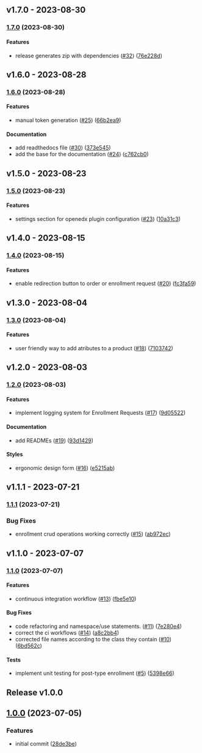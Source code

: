 ## v1.7.0 - 2023-08-30

### [1.7.0](https://github.com/eduNEXT/openedx-woocommerce-plugin/compare/v1.6.0...v1.7.0) (2023-08-30)

#### Features

- release generates zip with dependencies ([#32](https://github.com/eduNEXT/openedx-woocommerce-plugin/issues/32)) ([76e228d](https://github.com/eduNEXT/openedx-woocommerce-plugin/commit/76e228d24392994184d521472d05f96c5d75e5f0))

## v1.6.0 - 2023-08-28

### [1.6.0](https://github.com/eduNEXT/openedx-woocommerce-plugin/compare/v1.5.0...v1.6.0) (2023-08-28)

#### Features

- manual token generation ([#25](https://github.com/eduNEXT/openedx-woocommerce-plugin/issues/25)) ([66b2ea9](https://github.com/eduNEXT/openedx-woocommerce-plugin/commit/66b2ea9b126e746fec0f09cae7b3f6526623e574))

#### Documentation

- add readthedocs file ([#30](https://github.com/eduNEXT/openedx-woocommerce-plugin/issues/30)) ([373e545](https://github.com/eduNEXT/openedx-woocommerce-plugin/commit/373e545c3fa151981e503b897f5c61de360fb198))
- add the base for the documentation ([#24](https://github.com/eduNEXT/openedx-woocommerce-plugin/issues/24)) ([c762cb0](https://github.com/eduNEXT/openedx-woocommerce-plugin/commit/c762cb024005cc96cde9786e65dfe52f977381f9))

## v1.5.0 - 2023-08-23

### [1.5.0](https://github.com/eduNEXT/openedx-woocommerce-plugin/compare/v1.4.0...v1.5.0) (2023-08-23)

#### Features

- settings section for openedx plugin configuration ([#23](https://github.com/eduNEXT/openedx-woocommerce-plugin/issues/23)) ([10a31c3](https://github.com/eduNEXT/openedx-woocommerce-plugin/commit/10a31c332caa03c564c03c41e3dc25de14de2a4c))

## v1.4.0 - 2023-08-15

### [1.4.0](https://github.com/eduNEXT/openedx-woocommerce-plugin/compare/v1.3.0...v1.4.0) (2023-08-15)

#### Features

- enable redirection button to order or enrollment request ([#20](https://github.com/eduNEXT/openedx-woocommerce-plugin/issues/20)) ([fc3fa59](https://github.com/eduNEXT/openedx-woocommerce-plugin/commit/fc3fa59ebf1eb93e122b042e7359a8b778f126d9))

## v1.3.0 - 2023-08-04

### [1.3.0](https://github.com/eduNEXT/openedx-woocommerce-plugin/compare/v1.2.0...v1.3.0) (2023-08-04)

#### Features

- user friendly way to add atributes to a product ([#18](https://github.com/eduNEXT/openedx-woocommerce-plugin/issues/18)) ([7103742](https://github.com/eduNEXT/openedx-woocommerce-plugin/commit/7103742e953575ea58e9127ef65c6c9521afecfd))

## v1.2.0 - 2023-08-03

### [1.2.0](https://github.com/eduNEXT/openedx-woocommerce-plugin/compare/v1.1.1...v1.2.0) (2023-08-03)

#### Features

- implement logging system for Enrollment Requests ([#17](https://github.com/eduNEXT/openedx-woocommerce-plugin/issues/17)) ([9d05522](https://github.com/eduNEXT/openedx-woocommerce-plugin/commit/9d055228330920e84fef577c6aa7a5275e76ae75))

#### Documentation

- add READMEs ([#19](https://github.com/eduNEXT/openedx-woocommerce-plugin/issues/19)) ([93d1429](https://github.com/eduNEXT/openedx-woocommerce-plugin/commit/93d1429209a5dbcfc2a674d4cdfee8f7d302c27d))

#### Styles

- ergonomic design form ([#16](https://github.com/eduNEXT/openedx-woocommerce-plugin/issues/16)) ([e5215ab](https://github.com/eduNEXT/openedx-woocommerce-plugin/commit/e5215abef6d43e75a3750ffdfd9f23458204dfff))

## v1.1.1 - 2023-07-21

### [1.1.1](https://github.com/eduNEXT/openedx-woocommerce-plugin/compare/v1.1.0...v1.1.1) (2023-07-21)

### Bug Fixes

- enrollment crud operations working correctly ([#15](https://github.com/eduNEXT/openedx-woocommerce-plugin/issues/15)) ([ab972ec](https://github.com/eduNEXT/openedx-woocommerce-plugin/commit/ab972ecbbe51d1a17e557eb0805bbd9b7f0f2db2))

## v1.1.0 - 2023-07-07

### [1.1.0](https://github.com/eduNEXT/openedx-woocommerce-plugin/compare/v1.0.0...v1.1.0) (2023-07-07)

#### Features

- continuous integration workflow ([#13](https://github.com/eduNEXT/openedx-woocommerce-plugin/issues/13)) ([fbe5e10](https://github.com/eduNEXT/openedx-woocommerce-plugin/commit/fbe5e1080ebe2efb6901dbe10e287a91e4d2e7d8))

#### Bug Fixes

- code refactoring and namespace/use statements. ([#11](https://github.com/eduNEXT/openedx-woocommerce-plugin/issues/11)) ([7e280e4](https://github.com/eduNEXT/openedx-woocommerce-plugin/commit/7e280e4d5a30b9b4b29ec7f60cea7cb7b75aadc3))
- correct the ci workflows ([#14](https://github.com/eduNEXT/openedx-woocommerce-plugin/issues/14)) ([a8c2bb4](https://github.com/eduNEXT/openedx-woocommerce-plugin/commit/a8c2bb4b07b323777b3c5a53fc9ef9509db29df3))
- corrected file names according to the class they contain ([#10](https://github.com/eduNEXT/openedx-woocommerce-plugin/issues/10)) ([6bd562c](https://github.com/eduNEXT/openedx-woocommerce-plugin/commit/6bd562cbf7b828a32bae6c12bb44026be995d5a9))

#### Tests

- implement unit testing for post-type enrollment ([#5](https://github.com/eduNEXT/openedx-woocommerce-plugin/issues/5)) ([5398e66](https://github.com/eduNEXT/openedx-woocommerce-plugin/commit/5398e668d1e7b8c440a85aec5dde1882e3f997cd))

## Release v1.0.0

## [1.0.0](https://github.com/eduNEXT/openedx-woocommerce-plugin/compare/v1.0.0...v1.0.0) (2023-07-05)

### Features

- initial commit ([28de3be](https://github.com/eduNEXT/openedx-woocommerce-plugin/commit/28de3be9ff181986c84f5fef9c9ee1e6fa3706dd))
